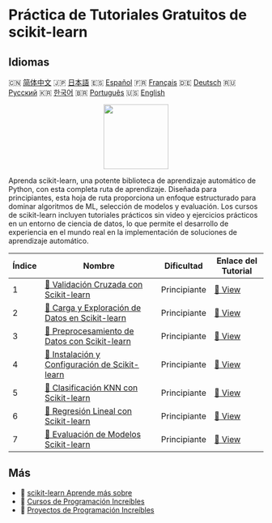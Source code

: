 # Práctica de Tutoriales Gratuitos de scikit-learn

## Idiomas

🇨🇳 [简体中文](README_zh.md) 🇯🇵 [日本語](README_ja.md) 🇪🇸 [Español](README_es.md) 🇫🇷 [Français](README_fr.md) 🇩🇪 [Deutsch](README_de.md) 🇷🇺 [Русский](README_ru.md) 🇰🇷 [한국어](README_ko.md) 🇧🇷 [Português](README_pt.md) 🇺🇸 [English](README.md) 

<div align="center">
<img width="128px" src="https://file.labex.io/path/N7q3t9dfWfEY.png">
</div>

Aprenda scikit-learn, una potente biblioteca de aprendizaje automático de Python, con esta completa ruta de aprendizaje. Diseñada para principiantes, esta hoja de ruta proporciona un enfoque estructurado para dominar algoritmos de ML, selección de modelos y evaluación. Los cursos de scikit-learn incluyen tutoriales prácticos sin video y ejercicios prácticos en un entorno de ciencia de datos, lo que permite el desarrollo de experiencia en el mundo real en la implementación de soluciones de aprendizaje automático.

|   Índice | Nombre                                                                                                                                    | Dificultad   | Enlace del Tutorial                                                                               |
|----------|-------------------------------------------------------------------------------------------------------------------------------------------|--------------|---------------------------------------------------------------------------------------------------|
|        1 | [📖 Validación Cruzada con Scikit-learn](https://labex.io/es/tutorials/sklearn-scikit-learn-cross-validation-596487)                      | Principiante | [🔗 View](https://labex.io/es/tutorials/sklearn-scikit-learn-cross-validation-596487)             |
|        2 | [📖 Carga y Exploración de Datos en Scikit-learn](https://labex.io/es/tutorials/sklearn-scikit-learn-data-loading-and-exploration-596488) | Principiante | [🔗 View](https://labex.io/es/tutorials/sklearn-scikit-learn-data-loading-and-exploration-596488) |
|        3 | [📖 Preprocesamiento de Datos con Scikit-learn](https://labex.io/es/tutorials/sklearn-scikit-learn-data-preprocessing-596489)             | Principiante | [🔗 View](https://labex.io/es/tutorials/sklearn-scikit-learn-data-preprocessing-596489)           |
|        4 | [📖 Instalación y Configuración de Scikit-learn](https://labex.io/es/tutorials/sklearn-scikit-learn-installation-and-setup-596490)        | Principiante | [🔗 View](https://labex.io/es/tutorials/sklearn-scikit-learn-installation-and-setup-596490)       |
|        5 | [📖 Clasificación KNN con Scikit-learn](https://labex.io/es/tutorials/sklearn-scikit-learn-knn-classification-596491)                     | Principiante | [🔗 View](https://labex.io/es/tutorials/sklearn-scikit-learn-knn-classification-596491)           |
|        6 | [📖 Regresión Lineal con Scikit-learn](https://labex.io/es/tutorials/sklearn-scikit-learn-linear-regression-596492)                       | Principiante | [🔗 View](https://labex.io/es/tutorials/sklearn-scikit-learn-linear-regression-596492)            |
|        7 | [📖 Evaluación de Modelos Scikit-learn](https://labex.io/es/tutorials/sklearn-scikit-learn-model-evaluation-596493)                       | Principiante | [🔗 View](https://labex.io/es/tutorials/sklearn-scikit-learn-model-evaluation-596493)             |

## Más

- 🔗 [scikit-learn Aprende más sobre](https://labex.io/es/skilltrees/sklearn)
- 🔗 [Cursos de Programación Increíbles](https://github.com/labex-labs/awesome-programming-courses)
- 🔗 [Proyectos de Programación Increíbles](https://github.com/labex-labs/awesome-programming-projects)

